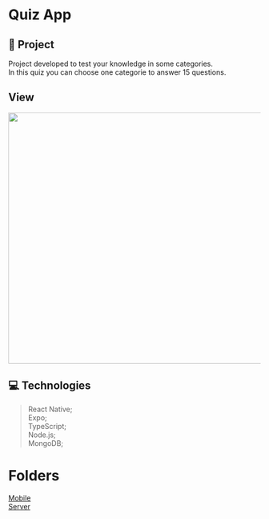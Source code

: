 # Quiz App      

## 🚀 Project 
  Project developed to test your knowledge in some categories. <br />
  In this quiz you can choose one categorie to answer 15 questions. 
  
## View
<img src="https://github.com/GabrielBrotas/Happy-NLW3/blob/main/images/happy-mobile.gif" width="800px" height="500px" />

## 💻 Technologies
  > React Native; <br />
  > Expo; <br />
  > TypeScript; <br />
  > Node.js; <br />
  > MongoDB; <br />

# Folders
  <a href="https://github.com/GabrielBrotas/quiz-app/tree/main/mobile">Mobile</a> <br />
  <a href="https://github.com/GabrielBrotas/quiz-app/tree/main/server">Server</a> <br />
